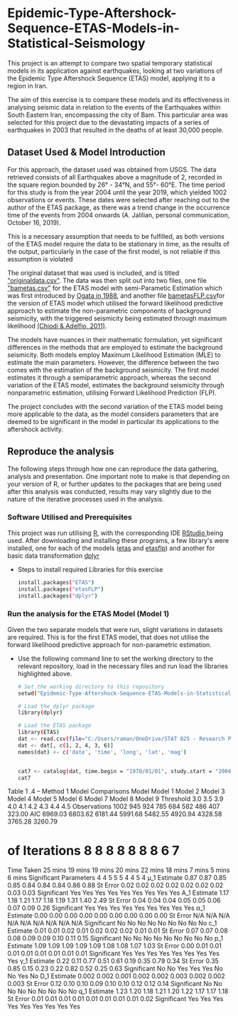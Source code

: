 # Epidemic-Type-Aftershock-Sequence-ETAS-Models-in-Statistical-Seismology

This project is an attempt to compare two spatial temporary statistical models in its application against earthquakes, looking at two variations of the Epidemic Type Aftershock Sequence (ETAS) model, applying it to a region in Iran. 

The aim of this exercise is to compare these models and its effectiveness in analysing seismic data in relation to the events of the Earthquakes within South Eastern Iran, encompassing the city of Bam. This particular area was selected for this project due to the devastating impacts of a series of earthquakes in 2003 that resulted in the deaths of at least 30,000 people. 

## Dataset Used & Model Introduction

For this approach, the dataset used was obtained from USGS. The data retrieved consists of all Earthquakes above a magnitude of 2, recorded in the square region bounded by 26° - 34°N, and 55°- 60°E. The time period for this study is from the year 2004 until the year 2019, which yielded 1002 observations or events. These dates were selected after reaching out to the author of the ETAS package, as there was a trend change in the occurrence time of the events from 2004 onwards (A. Jalilian, personal communication, October 16, 2019). 

This is a necessary assumption that needs to be fulfilled, as both versions of the ETAS model require the data to be stationary in time, as the results of the output, particularly in the case of the first model, is not reliable if this assumption is violated

The original dataset that was used is included, and is titled ["originaldata.csv"](https://github.com/Ramana91/Epidemic-Type-Aftershock-Sequence-ETAS-Models-in-Statistical-Seismology/blob/main/originaldata.csv). The data was then split out into two files, one file ["bametas.csv"](https://github.com/Ramana91/Epidemic-Type-Aftershock-Sequence-ETAS-Models-in-Statistical-Seismology/blob/main/bametas.csv) for the ETAS model with semi-Parametic Estimation which was first introduced by [Ogata in 1988](https://www.jstor.org/stable/2288914), and another file [bametasFLP.csv](https://github.com/Ramana91/Epidemic-Type-Aftershock-Sequence-ETAS-Models-in-Statistical-Seismology/blob/main/bametasFLP.csv)for the version of ETAS model which utilised the forward likelihood predictive approach to estimate the non-parametric components of background seismicity, with the triggered seismicity being estimated through maximum likelihood [(Chiodi & Adelfio, 2011)](https://onlinelibrary.wiley.com/doi/10.1002/env.1121). 

The models have nuances in their mathematic formulation, yet significant differences in the methods that are employed to estimate the background seismicity. Both models employ Maximum Likelihood Estimation (MLE) to estimate the main parameters. However, the difference between the two comes with the estimation of the background seismicity. The first model estimates it through a semiparametric approach, whereas the second variation of the ETAS model, estimates the background seismicity through nonparametric estimation, utilising Forward Likelihood Prediction (FLP). 

The project concludes with the second variation of the ETAS model being more applicable to the data, as the model considers parameters that are deemed to be significant in the model in particular its applications to the aftershock activity.  

## Reproduce the analysis

The following steps through how one can reproduce the data gathering, analysis and presentation. One important note to make is that depending on your version of R, or further updates to the packages that are being used after this analysis was conducted, results may vary slightly due to the nature of the iterative processes used in the analysis.

### Software Utilised and Prerequisites

This project was run utilising [R](https://cran.r-project.org/bin/windows/base/), with the corresponding IDE [RStudio ](https://posit.co/download/rstudio-desktop/) being used. After downloading and installing these programs, a few library's were installed, one for each of the models ([etas](https://cran.r-project.org/web/packages/ETAS/index.html) and [etasflp](https://cran.r-project.org/web/packages/etasFLP/index.html)) and another for basic data transformation [dplyr](https://cran.r-project.org/web/packages/dplyr/index.html)

* Steps to install required Libraries for this exercise
  ```sh
  install.packages("ETAS")
  install.packages("etasFLP")
  install.packages("dplyr")

### Run the analysis for the ETAS Model (Model 1)

Given the two separate models that were run, slight variations in datasets are required. This is for the first ETAS model, that does not utilise the forward likelihood predictive approach for non-parametric estimation.

* Use the following command line to set the working directory to the relevant repository, load in the necessary files and run load the libraries highlighted above. 
  ```sh
  # Set the working directory to this repository
  setwd("Epidemic-Type-Aftershock-Sequence-ETAS-Models-in-Statistical-Seismology")

  # Load the dplyr package
  library(dplyr)

  # Load the ETAS package
  library(ETAS)
  dat <- read.csv(file="C:/Users/raman/OneDrive/STAT 825 - Research Project/2000 - 2019/bametas.csv")
  dat <- dat[, c(1, 2, 4, 3, 6)]
  names(dat) <- c('date', 'time', 'long', 'lat', 'mag')


  cat7 <- catalog(dat, time.begin = "1970/01/01", study.start = "2004/01/01", lat.range = c(26, 34), long.range=c(55, 60),mag.threshold = 4.3)
  cat7


Table 1 .4 – Method 1 Model Comparisons
Model	Model 1	Model 2	Model 3	Model 4	Model 5	Model 6	Model 7	Model 8	Model 9
Threshold	3.0	3.5	3.9	4.0	4.1	4.2	4.3	4.4	4.5
Observations	1002	945	924	785	684	582	486	407	323.00
AIC	6969.03	6803.62	6181.44	5991.68	5482.55	4920.94	4328.58	3765.28	3260.79
# of Iterations	8	8	8	8	8	8	8	6	7
Time Taken	25 mins	19 mins	19 mins	20 mins	22 mins	18 mins	7 mins	5 mins	6 mins
Significant Parameters	4	4	5	5	5	4	4	5	4
μ_1	Estimate	0.87	0.87	0.85	0.85	0.84	0.84	0.84	0.86	0.88
	St Error	0.02	0.02	0.02	0.02	0.02	0.02	0.02	0.03	0.03
	Significant	Yes	Yes	Yes	Yes	Yes	Yes	Yes	Yes	Yes
A_1	Estimate	1.17	1.18	1.21	1.17	1.18	1.19	1.31	1.40	2.49
	St Error	0.04	0.04	0.04	0.05	0.05	0.06	0.07	0.09	0.26
	Significant	Yes	Yes	Yes	Yes	Yes	Yes	Yes	Yes	Yes
α_1	Estimate	0.00	0.00	0.00	0.00	0.00	0.00	0.00	0.00	0.00
	St Error	N/A	N/A	N/A	N/A	N/A	N/A	N/A	N/A	N/A
	Significant	No	No	No	No	No	No	No	No	No
c_1	Estimate	0.01	0.01	0.02	0.01	0.02	0.02	0.02	0.01	0.01
	St Error	0.07	0.07	0.08	0.08	0.09	0.09	0.10	0.11	0.15
	Significant	No	No	No	No	No	No	No	No	No
p_1	Estimate	1.09	1.09	1.09	1.09	1.09	1.08	1.08	1.07	1.03
	St Error	0.00	0.01	0.01	0.01	0.01	0.01	0.01	0.01	0.01
	Significant	Yes	Yes	Yes	Yes	Yes	Yes	Yes	Yes	Yes
γ_1	Estimate	0.22	0.11	0.77	0.51	0.61	0.19	0.35	0.79	0.34
	St Error	0.35	0.85	0.15	0.23	0.22	0.82	0.52	0.25	0.63
	Significant	No	No	Yes	Yes	Yes	No	No	Yes	No
D_1	Estimate	0.002	0.002	0.001	0.002	0.002	0.003	0.002	0.002	0.003
	St Error	0.12	0.10	0.10	0.09	0.10	0.10	0.12	0.12	0.14
	Significant	No	No	No	No	No	No	No	No	No
q_1	Estimate	1.23	1.20	1.18	1.21	1.20	1.22	1.17	1.17	1.18
	St Error	0.01	0.01	0.01	0.01	0.01	0.01	0.01	0.01	0.02
	Significant	Yes	Yes	Yes	Yes	Yes	Yes	Yes	Yes	Yes


  
  
  

